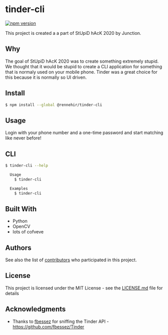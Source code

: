 # tinder-cli

[![npm version](https://badge.fury.io/js/%40rennehir%2Ftinder-cli.svg)](https://badge.fury.io/js/%40rennehir%2Ftinder-cli)

This project is created a a part of StUpiD hAcK 2020 by Junction.

## Why

The goal of StUpiD hAcK 2020 was to create something extremely stupid. We thought that it would be stupid to create a CLI application for something that is normaly used on your mobile phone. Tinder was a great choice for this because it is normally so UI driven.

## Install

```bash
$ npm install --global @rennehir/tinder-cli
```

## Usage

Login with your phone number and a one-time password and start matching like never before!

## CLI

```bash
$ tinder-cli --help

  Usage
    $ tinder-cli

  Examples
    $ tinder-cli
```

## Built With

- Python
- OpenCV
- lots of cofveve

## Authors

See also the list of [contributors](https://github.com/rennehir/tinder-cli/graphs/contributors) who participated in this project.

## License

This project is licensed under the MIT License - see the [LICENSE.md](LICENSE.md) file for details

## Acknowledgments

- Thanks to [fbessez](https://github.com/fbessez) for sniffing the Tinder API - https://github.com/fbessez/Tinder
